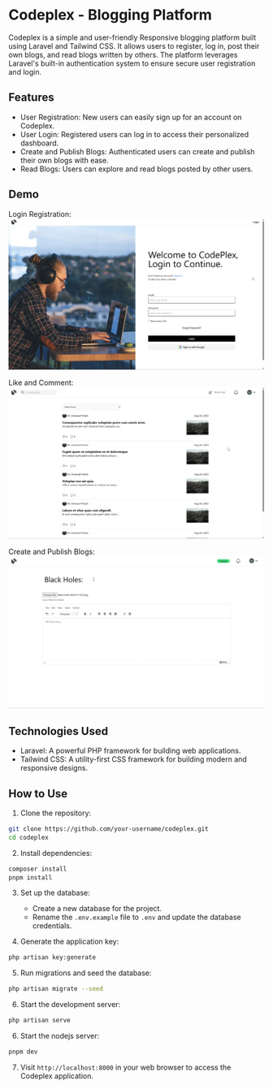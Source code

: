 # Codeplex - Blogging Platform

Codeplex is a simple and user-friendly Responsive blogging platform built using Laravel and Tailwind CSS. It allows users to register, log in, post their own blogs, and read blogs written by others. The platform leverages Laravel's built-in authentication system to ensure secure user registration and login.

## Features

- User Registration: New users can easily sign up for an account on Codeplex.
- User Login: Registered users can log in to access their personalized dashboard.
- Create and Publish Blogs: Authenticated users can create and publish their own blogs with ease.
- Read Blogs: Users can explore and read blogs posted by other users.

## Demo

Login Registration:
<img src="./docs/assets/reg_log.gif" alt="login">

Like and Comment:
<img src="./docs/assets/like_comm.gif" alt="login">

Create and Publish Blogs:
<img src="./docs/assets/post.gif" alt="login">

## Technologies Used

- Laravel: A powerful PHP framework for building web applications.
- Tailwind CSS: A utility-first CSS framework for building modern and responsive designs.

## How to Use

1. Clone the repository:

```bash
git clone https://github.com/your-username/codeplex.git
cd codeplex
```

2. Install dependencies:

```bash
composer install
pnpm install
```

3. Set up the database:

   - Create a new database for the project.
   - Rename the `.env.example` file to `.env` and update the database credentials.

4. Generate the application key:

```bash
php artisan key:generate
```

5. Run migrations and seed the database:

```bash
php artisan migrate --seed
```

6. Start the development server:

```bash
php artisan serve
```
6. Start the nodejs server:

```bash
pnpm dev
```

7. Visit `http://localhost:8000` in your web browser to access the Codeplex application.
